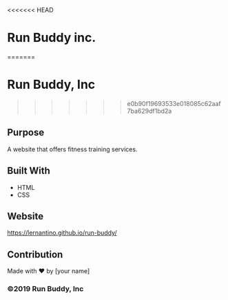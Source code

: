 <<<<<<< HEAD
# Run Buddy inc.
=======
# Run Buddy, Inc
>>>>>>> e0b90f19693533e018085c62aaf7ba629df1bd2a

## Purpose
A website that offers fitness training services. 

## Built With
* HTML
* CSS

## Website
https://lernantino.github.io/run-buddy/

## Contribution
Made with ❤️ by [your name]

### ©️2019 Run Buddy, Inc 

